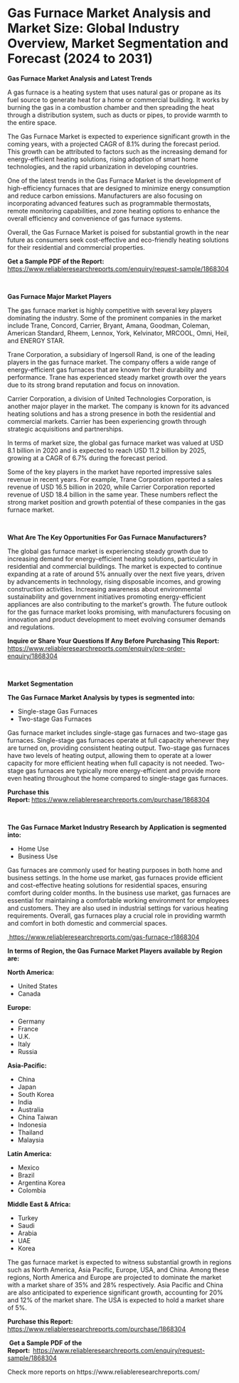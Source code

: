<p><h1>Gas Furnace Market Analysis and Market Size: Global Industry Overview, Market Segmentation and Forecast (2024 to 2031)</h1></p><p><strong>Gas Furnace Market Analysis and Latest Trends</strong></p>
<p><p>A gas furnace is a heating system that uses natural gas or propane as its fuel source to generate heat for a home or commercial building. It works by burning the gas in a combustion chamber and then spreading the heat through a distribution system, such as ducts or pipes, to provide warmth to the entire space.</p><p>The Gas Furnace Market is expected to experience significant growth in the coming years, with a projected CAGR of 8.1% during the forecast period. This growth can be attributed to factors such as the increasing demand for energy-efficient heating solutions, rising adoption of smart home technologies, and the rapid urbanization in developing countries.</p><p>One of the latest trends in the Gas Furnace Market is the development of high-efficiency furnaces that are designed to minimize energy consumption and reduce carbon emissions. Manufacturers are also focusing on incorporating advanced features such as programmable thermostats, remote monitoring capabilities, and zone heating options to enhance the overall efficiency and convenience of gas furnace systems.</p><p>Overall, the Gas Furnace Market is poised for substantial growth in the near future as consumers seek cost-effective and eco-friendly heating solutions for their residential and commercial properties.</p></p>
<p><strong>Get a Sample PDF of the Report:&nbsp;</strong> <a href="https://www.reliableresearchreports.com/enquiry/request-sample/1868304">https://www.reliableresearchreports.com/enquiry/request-sample/1868304</a></p>
<p>&nbsp;</p>
<p><strong>Gas Furnace Major Market Players</strong></p>
<p><p>The gas furnace market is highly competitive with several key players dominating the industry. Some of the prominent companies in the market include Trane, Concord, Carrier, Bryant, Amana, Goodman, Coleman, American Standard, Rheem, Lennox, York, Kelvinator, MRCOOL, Omni, Heil, and ENERGY STAR.</p><p>Trane Corporation, a subsidiary of Ingersoll Rand, is one of the leading players in the gas furnace market. The company offers a wide range of energy-efficient gas furnaces that are known for their durability and performance. Trane has experienced steady market growth over the years due to its strong brand reputation and focus on innovation.</p><p>Carrier Corporation, a division of United Technologies Corporation, is another major player in the market. The company is known for its advanced heating solutions and has a strong presence in both the residential and commercial markets. Carrier has been experiencing growth through strategic acquisitions and partnerships.</p><p>In terms of market size, the global gas furnace market was valued at USD 8.1 billion in 2020 and is expected to reach USD 11.2 billion by 2025, growing at a CAGR of 6.7% during the forecast period.</p><p>Some of the key players in the market have reported impressive sales revenue in recent years. For example, Trane Corporation reported a sales revenue of USD 16.5 billion in 2020, while Carrier Corporation reported revenue of USD 18.4 billion in the same year. These numbers reflect the strong market position and growth potential of these companies in the gas furnace market.</p></p>
<p>&nbsp;</p>
<p><strong>What Are The Key Opportunities For Gas Furnace Manufacturers?</strong></p>
<p><p>The global gas furnace market is experiencing steady growth due to increasing demand for energy-efficient heating solutions, particularly in residential and commercial buildings. The market is expected to continue expanding at a rate of around 5% annually over the next five years, driven by advancements in technology, rising disposable incomes, and growing construction activities. Increasing awareness about environmental sustainability and government initiatives promoting energy-efficient appliances are also contributing to the market's growth. The future outlook for the gas furnace market looks promising, with manufacturers focusing on innovation and product development to meet evolving consumer demands and regulations.</p></p>
<p><strong>Inquire or Share Your Questions If Any Before Purchasing This Report:</strong> <a href="https://www.reliableresearchreports.com/enquiry/pre-order-enquiry/1868304">https://www.reliableresearchreports.com/enquiry/pre-order-enquiry/1868304</a></p>
<p>&nbsp;</p>
<p><strong>Market Segmentation</strong></p>
<p><strong>The Gas Furnace Market Analysis by types is segmented into:</strong></p>
<p><ul><li>Single-stage Gas Furnaces</li><li>Two-stage Gas Furnaces</li></ul></p>
<p><p>Gas furnace market includes single-stage gas furnaces and two-stage gas furnaces. Single-stage gas furnaces operate at full capacity whenever they are turned on, providing consistent heating output. Two-stage gas furnaces have two levels of heating output, allowing them to operate at a lower capacity for more efficient heating when full capacity is not needed. Two-stage gas furnaces are typically more energy-efficient and provide more even heating throughout the home compared to single-stage gas furnaces.</p></p>
<p><strong>Purchase this Report:&nbsp;</strong><a href="https://www.reliableresearchreports.com/purchase/1868304">https://www.reliableresearchreports.com/purchase/1868304</a></p>
<p>&nbsp;</p>
<p><strong>The Gas Furnace Market Industry Research by Application is segmented into:</strong></p>
<p><ul><li>Home Use</li><li>Business Use</li></ul></p>
<p><p>Gas furnaces are commonly used for heating purposes in both home and business settings. In the home use market, gas furnaces provide efficient and cost-effective heating solutions for residential spaces, ensuring comfort during colder months. In the business use market, gas furnaces are essential for maintaining a comfortable working environment for employees and customers. They are also used in industrial settings for various heating requirements. Overall, gas furnaces play a crucial role in providing warmth and comfort in both domestic and commercial spaces.</p></p>
<p><a href="https://www.reliableresearchreports.com/gas-furnace-r1868304">&nbsp;https://www.reliableresearchreports.com/gas-furnace-r1868304</a></p>
<p><strong>In terms of Region, the Gas Furnace Market Players available by Region are:</strong></p>
<p>
    <p> <strong> North America: </strong>
        <ul>
            <li>United States</li>
            <li>Canada</li>
        </ul>
        </p> 
    <p> <strong> Europe: </strong>
        <ul>
            <li>Germany</li>
            <li>France</li>
            <li>U.K.</li>
            <li>Italy</li>
            <li>Russia</li>
        </ul>
        </p> 
    <p> <strong> Asia-Pacific: </strong>
        <ul>
            <li>China</li>
            <li>Japan</li>
            <li>South Korea</li>
            <li>India</li>
            <li>Australia</li>
            <li>China Taiwan</li>
            <li>Indonesia</li>
            <li>Thailand</li>
            <li>Malaysia</li>
        </ul>
        </p> 
    <p> <strong> Latin America: </strong>
        <ul>
            <li>Mexico</li>
            <li>Brazil</li>
            <li>Argentina Korea</li>
            <li>Colombia</li>
        </ul>
        </p> 
    <p> <strong> Middle East & Africa: </strong>
        <ul>
            <li>Turkey</li>
            <li>Saudi</li>
            <li>Arabia</li>
            <li>UAE</li>
            <li>Korea</li>
        </ul>
    </p>
    </p>
<p><p>The gas furnace market is expected to witness substantial growth in regions such as North America, Asia Pacific, Europe, USA, and China. Among these regions, North America and Europe are projected to dominate the market with a market share of 35% and 28% respectively. Asia Pacific and China are also anticipated to experience significant growth, accounting for 20% and 12% of the market share. The USA is expected to hold a market share of 5%.</p></p>
<p><strong>Purchase this Report: </strong><a href="https://www.reliableresearchreports.com/purchase/1868304">https://www.reliableresearchreports.com/purchase/1868304</a></p>
<p>&nbsp;<strong>Get a Sample PDF of the Report:&nbsp;&nbsp;</strong><a href="https://www.reliableresearchreports.com/enquiry/request-sample/1868304">https://www.reliableresearchreports.com/enquiry/request-sample/1868304</a></p>
<p><strong></strong></p>
<p>Check more reports on https://www.reliableresearchreports.com/</p>